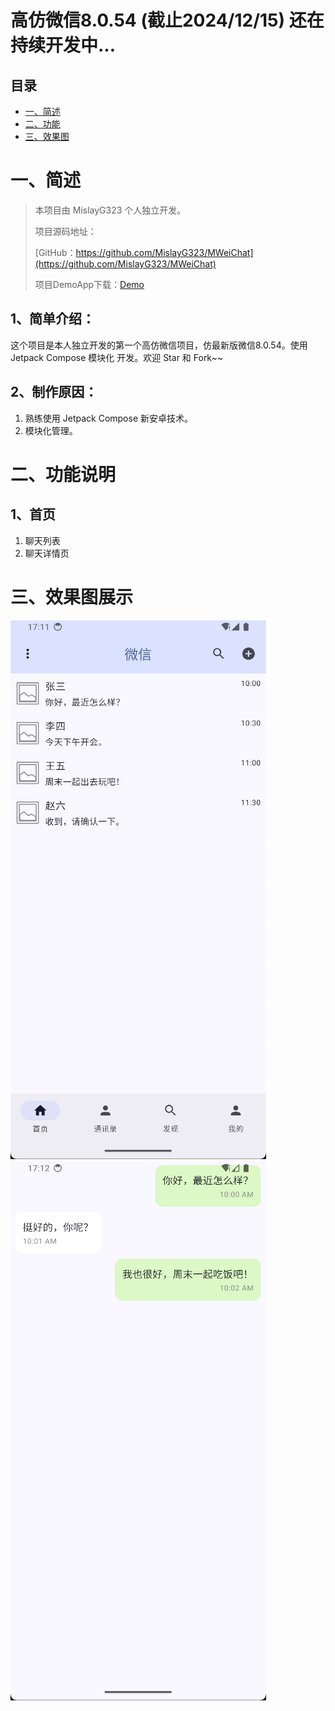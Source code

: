 高仿微信8.0.54 (截止2024/12/15) 还在持续开发中...
============

## 目录
* [一、简述](#一简述)
* [二、功能](#二功能说明)
* [三、效果图](#三效果图展示)

# 一、简述

>本项目由 MislayG323 个人独立开发。
>
>项目源码地址：
>
>[GitHub：https://github.com/MislayG323/MWeiChat](https://github.com/MislayG323/MWeiChat)
>
>项目DemoApp下载：[Demo](app-debug.apk)

## 1、简单介绍：
这个项目是本人独立开发的第一个高仿微信项目，仿最新版微信8.0.54。使用 Jetpack Compose 模块化 开发。欢迎 Star 和 Fork~~

## 2、制作原因：

1. 熟练使用 Jetpack Compose 新安卓技术。
2. 模块化管理。

# 二、功能说明

## 1、首页

1. 聊天列表
2. 聊天详情页

# 三、效果图展示

![聊天列表页](screenshots/1.png)
![聊天详情页](screenshots/2.png)
